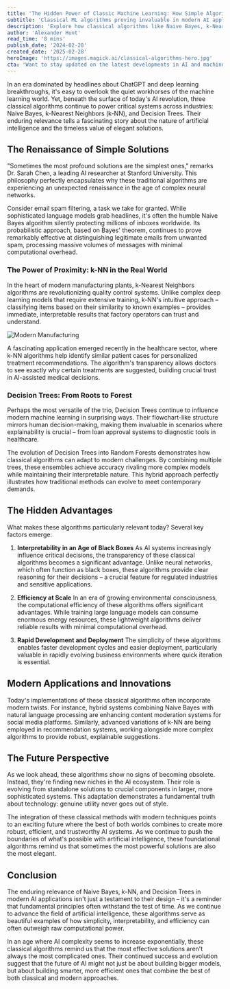 ```yaml
---
title: 'The Hidden Power of Classic Machine Learning: How Simple Algorithms Are Revolutionizing Modern AI'
subtitle: 'Classical ML algorithms proving invaluable in modern AI applications'
description: 'Explore how classical algorithms like Naive Bayes, k-Nearest Neighbors, and Decision Trees are silently revolutionizing modern AI applications, offering interpretability and efficiency in real-world scenarios.'
author: 'Alexander Hunt'
read_time: '8 mins'
publish_date: '2024-02-28'
created_date: '2025-02-28'
heroImage: 'https://images.magick.ai/classical-algorithms-hero.jpg'
cta: 'Want to stay updated on the latest developments in AI and machine learning? Follow us on LinkedIn for expert insights, industry trends, and in-depth analysis of both classical and cutting-edge algorithms shaping the future of technology!'
---
```


In an era dominated by headlines about ChatGPT and deep learning breakthroughs, it's easy to overlook the quiet workhorses of the machine learning world. Yet, beneath the surface of today's AI revolution, three classical algorithms continue to power critical systems across industries: Naive Bayes, k-Nearest Neighbors (k-NN), and Decision Trees. Their enduring relevance tells a fascinating story about the nature of artificial intelligence and the timeless value of elegant solutions.

## The Renaissance of Simple Solutions

"Sometimes the most profound solutions are the simplest ones," remarks Dr. Sarah Chen, a leading AI researcher at Stanford University. This philosophy perfectly encapsulates why these traditional algorithms are experiencing an unexpected renaissance in the age of complex neural networks.

Consider email spam filtering, a task we take for granted. While sophisticated language models grab headlines, it's often the humble Naive Bayes algorithm silently protecting millions of inboxes worldwide. Its probabilistic approach, based on Bayes' theorem, continues to prove remarkably effective at distinguishing legitimate emails from unwanted spam, processing massive volumes of messages with minimal computational overhead.

### The Power of Proximity: k-NN in the Real World

In the heart of modern manufacturing plants, k-Nearest Neighbors algorithms are revolutionizing quality control systems. Unlike complex deep learning models that require extensive training, k-NN's intuitive approach – classifying items based on their similarity to known examples – provides immediate, interpretable results that factory operators can trust and understand.

![Modern Manufacturing](https://images.magick.ai/k-nn-manufacturing.jpg)

A fascinating application emerged recently in the healthcare sector, where k-NN algorithms help identify similar patient cases for personalized treatment recommendations. The algorithm's transparency allows doctors to see exactly why certain treatments are suggested, building crucial trust in AI-assisted medical decisions.

### Decision Trees: From Roots to Forest

Perhaps the most versatile of the trio, Decision Trees continue to influence modern machine learning in surprising ways. Their flowchart-like structure mirrors human decision-making, making them invaluable in scenarios where explainability is crucial – from loan approval systems to diagnostic tools in healthcare.

The evolution of Decision Trees into Random Forests demonstrates how classical algorithms can adapt to modern challenges. By combining multiple trees, these ensembles achieve accuracy rivaling more complex models while maintaining their interpretable nature. This hybrid approach perfectly illustrates how traditional methods can evolve to meet contemporary demands.

## The Hidden Advantages

What makes these algorithms particularly relevant today? Several key factors emerge:

1. **Interpretability in an Age of Black Boxes**
   As AI systems increasingly influence critical decisions, the transparency of these classical algorithms becomes a significant advantage. Unlike neural networks, which often function as black boxes, these algorithms provide clear reasoning for their decisions – a crucial feature for regulated industries and sensitive applications.

2. **Efficiency at Scale**
   In an era of growing environmental consciousness, the computational efficiency of these algorithms offers significant advantages. While training large language models can consume enormous energy resources, these lightweight algorithms deliver reliable results with minimal computational overhead.

3. **Rapid Development and Deployment**
   The simplicity of these algorithms enables faster development cycles and easier deployment, particularly valuable in rapidly evolving business environments where quick iteration is essential.

## Modern Applications and Innovations

Today's implementations of these classical algorithms often incorporate modern twists. For instance, hybrid systems combining Naive Bayes with natural language processing are enhancing content moderation systems for social media platforms. Similarly, advanced variations of k-NN are being employed in recommendation systems, working alongside more complex algorithms to provide robust, explainable suggestions.

## The Future Perspective

As we look ahead, these algorithms show no signs of becoming obsolete. Instead, they're finding new niches in the AI ecosystem. Their role is evolving from standalone solutions to crucial components in larger, more sophisticated systems. This adaptation demonstrates a fundamental truth about technology: genuine utility never goes out of style.

The integration of these classical methods with modern techniques points to an exciting future where the best of both worlds combines to create more robust, efficient, and trustworthy AI systems. As we continue to push the boundaries of what's possible with artificial intelligence, these foundational algorithms remind us that sometimes the most powerful solutions are also the most elegant.

## Conclusion

The enduring relevance of Naive Bayes, k-NN, and Decision Trees in modern AI applications isn't just a testament to their design – it's a reminder that fundamental principles often withstand the test of time. As we continue to advance the field of artificial intelligence, these algorithms serve as beautiful examples of how simplicity, interpretability, and efficiency can often outweigh raw computational power.

In an age where AI complexity seems to increase exponentially, these classical algorithms remind us that the most effective solutions aren't always the most complicated ones. Their continued success and evolution suggest that the future of AI might not just be about building bigger models, but about building smarter, more efficient ones that combine the best of both classical and modern approaches.